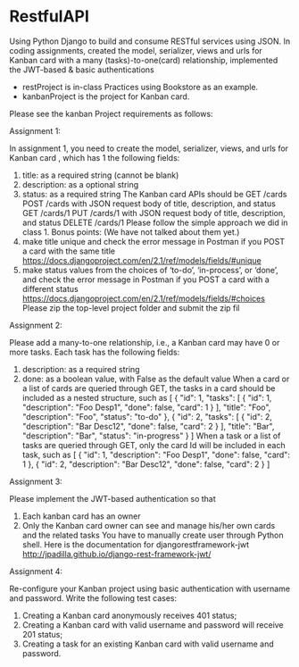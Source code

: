# RestfulAPI
Using Python Django to build and consume RESTful services using JSON. In coding assignments, created the model, serializer, views and urls for Kanban card with a many (tasks)-to-one(card) relationship, implemented the JWT-based &amp; basic authentications

* restProject is in-class Practices using Bookstore as an example.
* kanbanProject is the project for Kanban card.

Please see the kanban Project requirements as follows:

Assignment 1:

In assignment 1, you need to create the model, serializer, views, and urls for
Kanban card , which has 1 the following fields:
1. title: as a required string (cannot be blank)
2. description: as a optional string
3. status: as a required string
The Kanban card APIs should be
GET /cards
POST /cards
with JSON request body of title, description, and status
GET /cards/1
PUT /cards/1
with JSON request body of title, description, and status
DELETE /cards/1
Please follow the simple approach we did in class 1.
Bonus points: (We have not talked about them yet.)
1. make title unique and check the error message in Postman if you POST a
card with the same title
https://docs.djangoproject.com/en/2.1/ref/models/fields/#unique
2. make status values from the choices of ‘to-do’, ‘in-process’, or
‘done’, and check the error message in Postman if you POST a card with a
different status
https://docs.djangoproject.com/en/2.1/ref/models/fields/#choices
Please zip the top-level project folder and submit the zip fil

Assignment 2:

Please add a many-to-one relationship, i.e., a Kanban card may have 0 or more
tasks. Each task has the following fields:
1. description: as a required string
2. done: as a boolean value, with False as the default value
When a card or a list of cards are queried through GET, the tasks in a card
should be included as a nested structure, such as
[
{
"id": 1,
"tasks": [
{
"id": 1,
"description": "Foo Desp1",
"done": false,
"card": 1
}
],
"title": "Foo",
"description": "Foo",
"status": "to-do"
},
{
"id": 2,
"tasks": [
{
"id": 2,
"description": "Bar Desc12",
"done": false,
"card": 2
}
],
"title": "Bar",
"description": "Bar",
"status": "in-progress"
}
]
When a task or a list of tasks are queried through GET, only the card Id will be
included in each task, such as
[
{
"id": 1,
"description": "Foo Desp1",
"done": false,
"card": 1
},
{
"id": 2,
"description": "Bar Desc12",
"done": false,
"card": 2
}
]

Assignment 3:

Please implement the JWT-based authentication so that
1. Each kanban card has an owner
2. Only the Kanban card owner can see and manage his/her own cards and the
related tasks
You have to manually create user through Python shell.
Here is the documentation for djangorestframework-jwt
http://jpadilla.github.io/django-rest-framework-jwt/

Assignment 4:

Re-configure your Kanban project using basic authentication with username
and password.
Write the following test cases:
1. Creating a Kanban card anonymously receives 401 status;
2. Creating a Kanban card with valid username and password will receive 201
status;
3. Creating a task for an existing Kanban card with valid username and
password.
